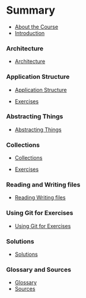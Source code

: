 # Summary

* [About the Course](README.md)
* [Introduction](introduction/introduction.md)

### Architecture

* [Architecture](architecture/architecture.md)
<!-- * [Summary](architecture/summary.md) -->
<!-- * [Quiz](architecture/quiz.md) -->
<!-- * [Exercises](architecture/exercises.md) -->

### Application Structure

* [Application Structure](application_structure/application_structure.md)
<!-- * [Summary](application_structure/summary.md) -->
<!-- * [Quiz](application_structure/quiz.md) -->
* [Exercises](application_structure/exercises.md)

### Abstracting Things

* [Abstracting Things](abstracting_things/abstracting_things.md)
<!-- * [Summary](abstracting_things/summary.md) -->
<!-- * [Quiz](abstracting_things/quiz.md) -->
<!-- * [Exercises](abstracting_things/exercises.md) -->

### Collections

* [Collections](collections/collections.md)
<!-- * [Summary](collections/summary.md) -->
<!-- * [Quiz](collections/quiz.md) -->
* [Exercises](collections/exercises.md)

### Reading and Writing files

* [Reading Writing files](reading_writing_files/reading_writing_files.md)
<!-- * [Summary](reading_writing_files/summary.md) -->
<!-- * [Quiz](reading_writing_files/quiz.md) -->
<!-- * [Exercises](reading_writing_files/exercises.md) -->

### Using Git for Exercises

* [Using Git for Exercises](using_git_for_exercises/using_git_for_exercises.md)

### Solutions

* [Solutions](solutions/solutions.md)

### Glossary and Sources

* [Glossary](glossary.md)
* [Sources](sources.md)
